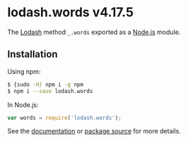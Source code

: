 # lodash.words v4.17.5

The [Lodash](https://lodash.com/) method `_.words` exported as a [Node.js](https://nodejs.org/) module.

## Installation

Using npm:
```bash
$ {sudo -H} npm i -g npm
$ npm i --save lodash.words
```

In Node.js:
```js
var words = require('lodash.words');
```

See the [documentation](https://lodash.com/docs#words) or [package source](https://github.com/lodash/lodash/blob/4.17.5-npm-packages/lodash.words) for more details.
